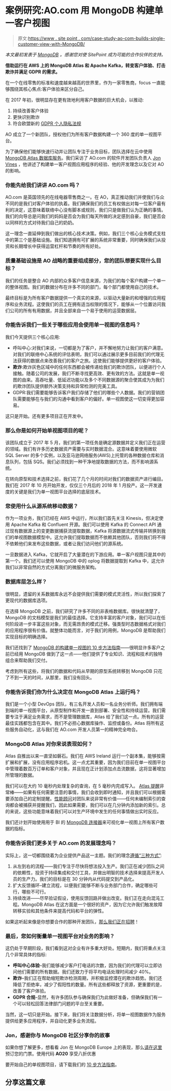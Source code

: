 # 案例研究:AO.com 用 MongoDB 构建单一客户视图

> 原文:[https://www . site point . com/case-study-ao-com-builds-single-customer-view-with-MongoDB/](https://www.sitepoint.com/case-study-ao-com-builds-single-customer-view-with-mongodb/)

*本文最初发表于 [MongoDB](https://synd.co/2MTByAK) 。感谢您对使 SitePoint 成为可能的合作伙伴的支持。*

**借助运行在 AWS 上的 MongoDB Atlas 和 Apache Kafka，转变客户体验、打击欺诈并满足 GDPR 的需求。**

在一个在线零售的标准和速度越来越高的世界里，作为一家零售商，focus 一直能够围绕其核心焦点:客户体验来区分自己。

在 2017 年初，很明显存在更有效地利用客户数据的巨大机会，以推动:

1.  持续改善客户体验
2.  更快识别欺诈
3.  符合欧盟新的 [GDPR 个人隐私法规](https://www.mongodb.com/blog/post/gdpr-impact-to-your-data-management-landscape-part-1)

AO 成立了一个新团队，授权他们为所有客户数据构建一个 360 度的单一视图平台。

为了确保他们能够快速行动并让团队专注于业务目标，团队选择在云中使用 [MongoDB Atlas 数据库服务](https://www.mongodb.com/cloud/atlas)。我们采访了 AO.com 的软件开发团队负责人 [Jon Vines](https://www.linkedin.com/in/jonathan-vines-26b30573/) ，他讲述了构建单一客户视图应用程序的经验、他的开发理念以及它对 AO 的影响。

### 你能先给我们讲讲 AO.com 吗？

AO.com 是英国领先的在线电器零售商之一。在 AO，真正推动我们并使我们与众不同的是我们对客户体验的执着。我们确保我们的员工有权做出对每一位客户最有利的决定，这意味着联络中心没有脚本或规则，我们只是做我们认为正确的事情。我们的向导总是问我们的妈妈是否会为我们每天所做的决定感到自豪，我们是否会以同样的方式对待我们自己的奶奶。

这一理念一直延伸到我们做出的核心技术决策。例如，我们三个核心业务模式支柱中的第三个是基础设施。我们知道拥有可扩展的系统非常重要，同时确保我们从投资和长期增长中获得运营杠杆和节奏的所有好处。

### 质量基础设施是 AO 战略的重要组成部分，您的团队想要实现什么目标？

我们的任务是整合 AO 内部的众多客户信息来源，为我们的每个客户构建一个单一的整体视图。我们的数据分布在许多不同的部门，每个部门都使用自己的技术。

最终目标是为所有客户数据提供一个真实的来源，以驱动大量新的和增强的应用程序和业务流程。这使我们的员工在拥有适当权限的情况下，能够从一个位置访问我们公司的所有有用数据，并且全部来自一个易于使用的运营数据层。

### 你能告诉我们一些关于哪些应用会使用单一视图的信息吗？

我们今天提供三个核心应用:

*   呼叫中心:对我们来说，一切都是为了客户，并不懈地努力让我们的客户满意。对我们的联络中心系统的评估表明，我们可以通过展示更多目前我们的代理无法获得的数据点来改善我们的客户之旅。这使我们能够提供更好的客户体验。
*   **欺诈**:欺诈灰色区域中的任何东西都会被传递给我们的欺诈团队，以便进行个人接触。随着公司的发展，我们不断寻找更高效、更有效的方法。这就是单一视图的由来。高吞吐量、低延迟功能以及多个不同数据源的聚合使其成为为我们的欺诈团队提供额外决策支持和异常检测的完美工具。
*   GDPR:我们需要能够告诉客户我们存储了他们的哪些个人数据。我们的营销团队需要能够在与我们的沟通中看到客户的偏好。单一视图使这一切变得更加容易。

这只是开始。还有更多项目正在开发中。

### 那么你是如何开始单视图项目的呢？

该团队成立于 2017 年 5 月，我们的第一项任务是确定源数据并定义我们正在运营的领域。我们有许多历史数据资产需要与实时数据混合。这意味着要使用微软 SQL Server 的多个实例，以及亚马逊网络服务(AWS)上托管的各种数据仓库和消息队列，包括 SQS。我们必须找到一种干净地提取数据的方法，而不影响源系统。

在转向原型和技术选择之前，我们花了几个月的时间对我们的数据资产进行编目。我们在 2017 年 10 月开始开发，仅仅三个月后的 2018 年 1 月投产。这一开发速度的关键是我们为单一视图平台选择的底层技术。

### 您使用什么从源系统移动数据？

作为一项业务，我们已经在 AWS 中运行，所以我们首先关注 Kinesis，但决定使用 Apache Kafka 和 Confluent 开源。我们可以使用 Kafka 的 Connect API 通过现有数据源上的变更数据捕获流提取数据，Kafka 将源数据流式传输并转换到我们的单视图数据模型中。这允许我们提取数据而不依赖其他团队，否则我们将不得不依赖他们来发布这些数据，或者让我们访问他们的源系统。

一旦数据进入 Kafka，它就开启了大量潜在的下游应用。单一客户视图只是其中的第一个。我们还可以使用 MongoDB 中的 oplog 将数据提取到 Kafka 中，这允许我们以非常自然的方式分离我们的微服务架构。

### 数据库层怎么样？

很明显，遗留的关系数据库永远不会提供我们需要的模式灵活性，所以我们探索了更现代的数据库选项。

在选择 MongoDB 之前，我们研究了许多不同的非表格数据库。很快就清楚了，MongoDB 的文档模型是我们的最佳选择。它支持丰富的客户对象，我们可以在任何阶段进一步丰富这些对象，而无需昂贵的模式迁移。强类型时态数据格式对我们的应用程序很有价值。就整体功能而言，对于我们的用例，MongoDB 是帮助我们实现目标的明确选择。

我们还找到了 [MongoDB 的构建单一视图的 10 步方法指南](https://www.mongodb.com/collateral/10-step-methodology-to-creating-a-single-view-of-your-business)——很明显许多客户之前已经用 MongoDB 做到了这一点——他们提供了专业知识、流程和技术的独特组合来帮助我们交付。

考虑到所有这些，将我们的数据和代码从早期的原型系统转移到 MongoDB 只花了不到一天的时间，从那里，我们没有回头。

### 你能告诉我们你为什么决定在 MongoDB Atlas 上运行吗？

我们是一个小型 DevOps 团队，有三名开发人员和一名业务分析师。我们拥有端到端的单一视图平台，从原型制作和开发一直到部署、安全性和持续运营。我们需要专注于满足业务需求，而不是管理数据库，Atlas 给了我们这一点。所有的运营最佳实践都包含在其中。我们不必担心数据库操作、监控或备份。Atlas 将所有这些服务自动化，这与我们在 AO.com 开发人员第一的精神完全吻合。

### MongoDB Atlas 对你来说表现如何？

Atlas 自推出以来一直坚如磐石。我们在 AWS Ireland 运行一个副本集，能够按需扩展和扩展，没有应用程序宕机。这一点尤其重要，因为我们目前在单一视图平台中管理着数百万订单和客户对象，并且现在正计划添加点击流数据，这将显著增加所管理的数据。

我们可以在大约 10 毫秒内处理复杂的查询，在 5 毫秒内完成写入。 [Atlas 提醒](https://docs.atlas.mongodb.com/monitoring-alerts/)非常棒——如果有任何需要注意的事情，我们会收到即时通知，并且我们可以根据需要添加自己的定制提醒。[性能顾问](https://docs.atlas.mongodb.com/performance-advisor/)对团队来说非常有价值——任何未编制索引的查询都会被捕获并提醒我们，因此如果需要，我们可以在几分钟内添加新的索引。总的来说，这些功能意味着我们可以对生产环境中发生的任何事情做出实时反应。

我们还计划开始使用用于 BI 的 [MongoDB 连接器](https://www.mongodb.com/products/bi-connector)来可视化单一视图上所有客户数据的指标。

### 你能告诉我们更多关于 AO.com 的发展理念吗？

实际上，这一切都围绕着为企业提供产品这一主题。我们的理念[遵循“三种方式”](https://itrevolution.com/the-three-ways-principles-underpinning-devops/):

1.  从左到右的流程——我们专注于尽快将想法投入生产。我们正在减少团队之间的依赖性，投资于持续集成和交付工具，并做出明智的技术选择来提高开发人员的生产力。我们的目标是在 30 分钟内从代码提交到产品化。
2.  扩大反馈循环–建立流程，以便我们能够不断与业务部门合作，确定哪些可行，哪些不可行。
3.  持续改进——尽早验证假设，使用反馈回路并做出改变。我们正在走向混沌工程。MongoDB Atlas 在这方面是一个很好的资产，因为它允许我们触发故障转移实验和其他条件来提高代码和平台的弹性。

如果这听起来像是你想要合作的那种开发团队，[那么我们正在招聘](https://www.ao-jobs.com/)！

### 最后，您如何衡量单一视图平台对业务的影响？

这仍处于早期阶段，我们看到这对企业有许多重大好处。短期内，我们将重点关注几个非常具体的指标:

*   **呼叫中心体验**–我们能够减少客户打电话的次数，因为我们的代理可以立即访问他们需要的所有数据。我们还致力于将平均电话处理时间减少 40%。
*   **欺诈**–我们正在帮助缩短欺诈检测周期，并积极监控潜在的欺诈趋势。我们还降低了拒绝率，减少了假阳性的数量。所有这些都释放了资源，更重要的是，改善了客户体验。
*   **GDPR 合规**–显然，有许多团队参与确保我们为此做好准备，但确保我们有一个可以轻松回答法律部门问题的平台至关重要。

当然，这一切只是开始。接下来，我们将关注数据分析，将单一视图数据作为服务提供给更多应用程序，并自动化更多业务流程。

### Jon，感谢你与 MongoDB 社区分享你的故事

如果你想了解更多，想看看 Jon 在 MongoDB Europe 上的表现，那么[请在这里](https://www.mongodb.com/europe18)预订您的门票。使用代码 **AO20** 享受八折优惠

要开始自己的单视图项目，请下载我们的 [10 步方法指南](https://www.mongodb.com/collateral/10-step-methodology-to-creating-a-single-view-of-your-business)。

## 分享这篇文章